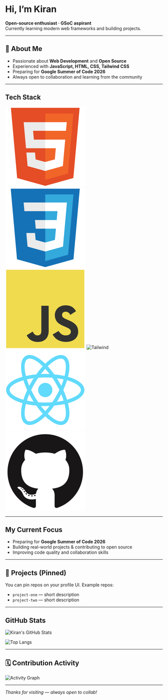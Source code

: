 # Hi, I’m Kiran 

**Open-source enthusiast · GSoC aspirant**  
Currently learning modern web frameworks and building projects.

---

## 🔭 About Me
- Passionate about **Web Development** and **Open Source**
- Experienced with **JavaScript, HTML, CSS, Tailwind CSS**
- Preparing for **Google Summer of Code 2026**
- Always open to collaboration and learning from the community

---

##  Tech Stack
<!-- Use icons or shields; you can swap these with other icons you prefer -->
![HTML5](https://raw.githubusercontent.com/devicons/devicon/master/icons/html5/html5-original.svg) 
![CSS3](https://raw.githubusercontent.com/devicons/devicon/master/icons/css3/css3-original.svg) 
![JavaScript](https://raw.githubusercontent.com/devicons/devicon/master/icons/javascript/javascript-original.svg) 
![Tailwind](https://img.shields.io/badge/Tailwind-CSS-38B2AC?style=flat&logo=tailwindcss)
![React](https://raw.githubusercontent.com/devicons/devicon/master/icons/react/react-original.svg) 
![GitHub](https://raw.githubusercontent.com/devicons/devicon/master/icons/github/github-original.svg)

---

##  My Current Focus
- Preparing for **Google Summer of Code 2026**
- Building real-world projects & contributing to open source
- Improving code quality and collaboration skills

---

## 🔭 Projects (Pinned)
You can pin repos on your profile UI. Example repos:
- `project-one` — short description
- `project-two` — short description

---

##  GitHub Stats
![Kiran's GitHub Stats](https://github-readme-stats.vercel.app/api?username=YOUR_USERNAME&show_icons=true&theme=dark&count_private=true)

![Top Langs](https://github-readme-stats.vercel.app/api/top-langs/?username=YOUR_USERNAME&layout=compact&theme=dark)

---

## 🗓️ Contribution Activity
![Activity Graph](https://activity-graph.herokuapp.com/graph?username=YOUR_USERNAME&theme=react-dark)

---

*Thanks for visiting — always open to collab!*  
